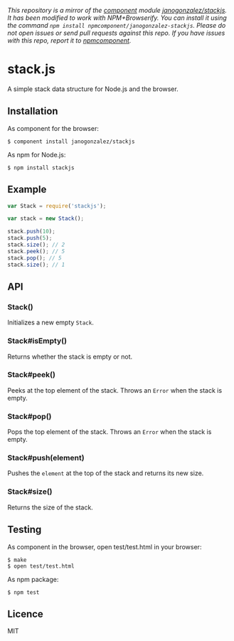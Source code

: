*This repository is a mirror of the [component](http://component.io) module [janogonzalez/stackjs](http://github.com/janogonzalez/stackjs). It has been modified to work with NPM+Browserify. You can install it using the command `npm install npmcomponent/janogonzalez-stackjs`. Please do not open issues or send pull requests against this repo. If you have issues with this repo, report it to [npmcomponent](https://github.com/airportyh/npmcomponent).*
# stack.js

A simple stack data structure for Node.js and the browser.

## Installation

As component for the browser:

```
$ component install janogonzalez/stackjs
```

As npm for Node.js:

```
$ npm install stackjs
```

## Example

```js
var Stack = require('stackjs');

var stack = new Stack();

stack.push(10);
stack.push(5);
stack.size(); // 2
stack.peek(); // 5
stack.pop(); // 5
stack.size(); // 1
```

## API

### Stack()

Initializes a new empty `Stack`.

### Stack#isEmpty()

Returns whether the stack is empty or not.

### Stack#peek()

Peeks at the top element of the stack.
Throws an `Error` when the stack is empty.

### Stack#pop()

Pops the top element of the stack.
Throws an `Error` when the stack is empty.

### Stack#push(element)

Pushes the `element` at the top of the stack and returns its new size.

### Stack#size()

Returns the size of the stack.

## Testing

As component in the browser, open test/test.html in your browser:

```
$ make
$ open test/test.html
```

As npm package:

```
$ npm test
```

## Licence

MIT
